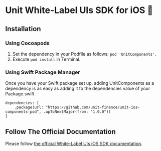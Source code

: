 # Unit White-Label UIs SDK for iOS 🚀

## Installation

### Using Cocoapods
1. Set the dependency in your Podfile as follows: `pod 'UnitComponents'`.
2. Execute `pod install` in Terminal.

### Using Swift Package Manager
Once you have your Swift package set up, adding UnitComponents as a dependency is as easy as adding it to the dependencies value of your Package.swift.
```
dependencies: [
    .package(url: "https://github.com/unit-finance/unit-ios-components-pod", .upToNextMajor(from: "1.0.0"))
]
```

## Follow The Official Documentation

Please follow [the official White-Label UIs iOS SDK documentation](https://unit.co/docs/white-label-uis/ios-sdk).
